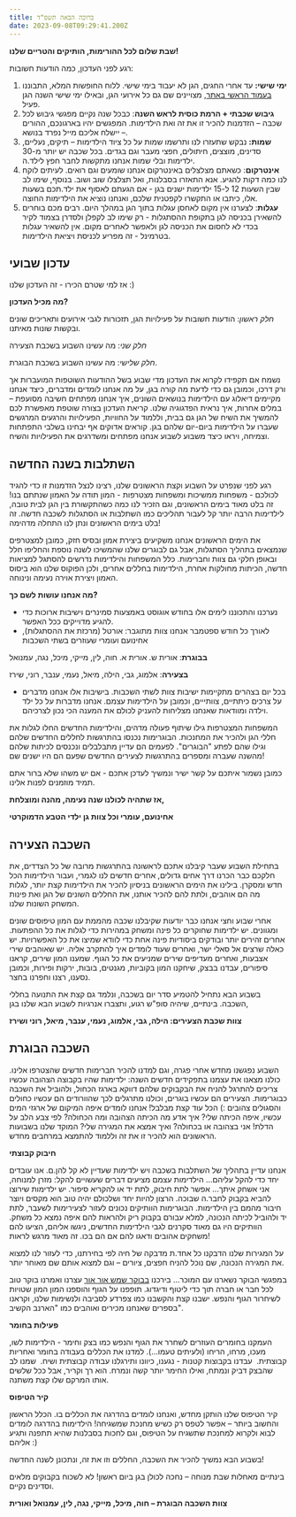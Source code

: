 ```yaml
---
title: ברוכה הבאה תשפ"ד
date: 2023-09-08T09:29:41.200Z
---
```

**שבת שלום לכל ההורימות, הותיקים והטריים שלנו!**

רגע לפני העדכון, כמה הודעות חשובות:

1. **ימי שישי:** עד אחרי החגים, הגן לא יעבוד בימי שישי. ללוח החופשות המלא, התבוננו [בעמוד הראשי באתר](https://ganyeledteva.co.il/), מצויינים שם גם כל אירועי הגן, ובאילו ימי שישי השנה הגן פעיל.
2. **גיבוש שכבתי + הרמת כוסית לראש השנה**: כבכל שנה נקיים מפגשי גיבוש לכל שכבה – הזדמנות להכיר זו את זה ואת הילדימות. המפגשים יהיו בארגונכם, ההורים – יישלח אליכם מייל נפרד בנושא.
3. **שמות:** נבקש שתעזרו לנו ותרשמו שמות על כל ציוד הילדימות – תיקים, נעליים, סדינים, מוצצים, חיתולים, חפצי מעבר וגם בגדים. בכל שכבה יש יותר מ-30 ילדימות ובלי שמות אנחנו מתקשות לחבר חפץ לילד.ה.
4. **אינטרקום**: כשאתם מצלצלים באינטרקום אנחנו שומעים וגם רואים. לעיתים לוקח לנו כמה דקות להגיע. אנא התאזרו בסבלנות, ואל תצלצלו שוב ושוב. בנוסף, שימו לב שבין השעות 12 ל-15 ילדימות ישנים בגן - אם הגעתם לאסוף את ילד.תכם בשעות אלו, כיתבו או התקשרו לקפטנית שלכם, ואנחנו נוציא את הילדימות החוצה. 
5. **עגלות**: לצערנו אין מקום לאחסן עגלות בתוך הגן במהלך היום. רבים מכם בוחרים להשאירן בכניסה לגן בתקופת ההסתגלות - רק שימו לב לקפלן ולסדרן בצמוד לקיר בכדי לא לחסום את הכניסה לגן ולאפשר לאחרים מקום. אין להשאיר עגלות בטרמינל - זה מפריע לכניסת ויציאת הילדימות.

## עדכון שבועי

אז למי שטרם הכירו - זה העדכון שלנו :)

**מה מכיל העדכון?**

*חלק ראשון*: הודעות חשובות על פעילויות הגן, תזכורות לגבי אירועים ותאריכים שונים ובקשות שונות מאיתנו.

*חלק שני*: מה עשינו השבוע בשכבת הצעירה

*חלק שלישי*: מה עשינו השבוע בשכבת הבוגרת.

נשמח אם תקפידו לקרוא את העדכון מדי שבוע בשל ההודעות השוטפות המועברות אך ורק דרכו, וכמובן גם כדי לדעת מה קורה בגן, על מה אנחנו לומדים ומדברים, כיצד אנחנו מקיימים דיאלוג עם הילדימות בנושאים השונים, איך אנחנו מפתחים חשיבה מסועפת – במלים אחרות, איך נראית הפדגוגיה שלנו. קריאת העדכון בצורה שוטפת מאפשרת לכם להמשיך את השיח של הגן גם בבית, וללמוד על החוויות, הפעילויות והרגעים המרגשים שעברו על הילדימות ביום-יום שלהם בגן. קוראים אדוקים אף יבחינו בשלבי התפתחות וצמיחה, ויראו כיצד משבוע לשבוע אנחנו מפתחים ומשדרגים את הפעילויות והשיח.

## השתלבות בשנה החדשה

רגע לפני שנפרט על השבוע וקצת הראשונים שלנו, רצינו לנצל הזדמנות זו כדי להגיד לכולכם - משפחות ממשיכות ומשפחות מצטרפות - המון תודה על האמון שנתתם בנו! זה בלט מאוד בימים הראשונים, וגם הזכיר לנו כמה כשהתקשורת בין הגן לבית טובה, לילדימות הרבה יותר קל לעבור תהליכים כמו השתלבות או הסתגלות לשכבה חדשה. זה בלט בימים הראשונים ונתן לנו התחלה מדהימה!

את הימים הראשונים אנחנו משקיעים ביצירת אמון ובסיס חזק, כמובן למצטרפים שנמצאים בתהליך הסתגלות, אבל גם לבוגרים שלנו שהמשיכו לשנה נוספת והחליפו חלל ובאופן חלקי גם צוות וחברימות. כלל המשפחות והילדימות נדרשים להסתגל למציאות חדשה, הכיתות מחולקות אחרת, הילדימות בחללים אחרים, ולכן הפוקוס שלנו הוא ביסוס האמון ויצירת אוירה נעימה ונינוחה.

**מה אנחנו עושות לשם כך?**

* נערכנו והתכוננו לימים אלו בחודש אוגוסט באמצעות סמינרים וישיבות ארוכות כדי להגיע מדוייקים ככל האפשר.
* לאורך כל חודש ספטמבר אנחנו צוות מתוגבר: אורטל (מרכזת את ההסתגלות), אחינועם ועומרי שעוזרים בשתי השכבות

**בבוגרת**: אורית ש. אורית א. חוה, לין, מייקי, מיכל, נגה, עמנואל

**בצעירה**: אלמוג, גבי, הילה, מיאל, נעמי, ענבר, רוני, שירז

* בכל יום בצהרים מתקיימות ישיבות צוות לשתי השכבות. בישיבות אלו אנחנו מדברים על צרכים כיתתיים, צוותייים, וכמובן על הילדימות עצמם. אנחנו מדברות על כל ילד וילדה ומוודאות שאנחנו מצליחות להעניק לכולם את המענה הכי נכון לצרכיהם.

המשפחות המצטרפות גילו שיתוף פעולה מדהים, והילדימות החדשים החלו לגלות את חללי הגן ולהכיר את המחנכות. הבוגרימות נכנסו בהתרגשות לחללים החדשים שלהם וגילו שהם לפתע "הבוגרים". לפעמים הם עדיין מתבלבלים ונכנסים לכיתות שלהם מהשנה שעברה ומספרים בהתרגשות לצעירים החדשים שפעם הם היו ישנים שם!

כמובן נשמור איתכם על קשר ישיר ונמשיך לעדכן אתכם - אם יש משהו שלא ברור אתם תמיד מוזמנים לפנות אלינו.

**אז שתהיה לכולנו שנה נעימה, מהנה ומוצלחת,**

**אחינועם, עומרי וכל צוות גן ילדי הטבע הדמוקרטי**

## **השכבה הצעירה**

בתחילת השבוע שעבר קיבלנו אתכם לראשונה בהתרגשות מרובה של כל הצדדים, את חלקכם כבר הכרנו דרך אחים גדולים, אחרים חדשים לנו לגמרי, ועבור הילדימות הכל חדש ומסקרן. בילינו את הימים הראשונים בניסיון להכיר את הילדימות קצת יותר, לגלות מה הם אוהבים, ולתת להם להכיר אותנו, את החללים השונים של הגן ואת פינות המשחק השונות שלנו.

אחרי שבוע וחצי אנחנו כבר יודעות שקיבלנו שכבה מהממת עם המון טיפוסים שונים ומגוונים. יש ילדימות שחוקרים כל פינה ומשחק במהירות כדי לגלות את כל ההפתעות. אחרים זהירים יותר ובודקים ביסודיות פינה אחת כדי לוודא שמיצו את כל האפשרויות. יש כאלה שרצים אל סאלי ישר, ואחרים שעוד לומדים איך להתקרב אליה. יש שאוהבים שירי אצבעות, ואחרים מעדיפים שירים שמניעים את כל הגוף. שמענו המון שירים, קראנו סיפורים, עבדנו בבצק, שיחקנו המון בקוביות, מגנטים, בובות, ירקות ופירות, וכמובן נסענו, רצנו וחפרנו בחצר.

בשבוע הבא נתחיל להטמיע סדר יום בשכבה, ונלמד גם קצת את התנועה בחללי השכבה. בינתיים, שיהיה סופ"ש רגוע, ותצברו אנרגיות לשבוע הבא שלנו בגן,

**צוות שכבת הצעירים: הילה, גבי, אלמוג, נעמי, ענבר, מיאל, רוני ושירז**

## **השכבה הבוגרת**

השבוע נפגשנו מחדש אחרי פגרה, וגם למדנו להכיר חברימות חדשים שהצטרפו אלינו. כולנו מצאנו את עצמנו בתפקידים חדשים השנה: ילדימות שהיו בקבוצה הצהובה עכשיו צריכים להתרגל להניח את הבקבוקים שלהם דווקא בארגז הכחול, ולהוביל את השכבה כבוגרימות. הצעירים הם עכשיו בוגרים, וכולנו מתרגלים לכך שהוורודים הם עכשיו כחולים והסגולים צהובים :) הכל עוד קצת מבלבל! אנחנו לומדים איפה המיקום של ארגזי המים עכשיו, איפה הכיתה שלי? איך אדע מה הכיתה הצהובה ומה הכחולה? לפי צבע הלב על הדלת! אני בצהובה או בכחולה? ואיך אמצא את המגירה שלי? המוקד שלנו בשבועות הראשונים הוא להכיר זו את זה וללמוד להתמצא במרחבים מחדש.

**חיבוק קבוצתי** 

אנחנו עדיין בתהליך של השתלבות בשכבה ויש ילדימות שעדיין לא קל להן.ם. אנו עובדים יחד כדי להקל עליהם… הילדימות עצמם מציעים דברים שעשויים להקל: מזרן למנוחה, אני אשחק איתך... אפשר לתת חיבוק, לתת יד או להקריא סיפור. יש ילדימות שירוצו להביא בקבוק לחבר.ה שבוכה. הרצון להיות יחד ושלכולם יהיה טוב הוא מקסים ויוצר חיבור מהמם בין הילדימות. הבוגרימות הוותיקים נכונים לעזור לצעירימות לשעבר, לתת יד ולהוביל לכיתה הנכונה, למלא עבורם בקבוק ריק ולהראות להם איפה נמצא כל משחק. הוותיקים היו גם מאוד סקרנים לגבי הילדימות החדשים, ניגשו אליהם, הציעו להם משחקים אהובים ודאגו להם אם הם בכו. זה מאוד מרגש לראות!

על המגירות שלנו הדבקנו כל אחד.ת מדבקה של חיה לפי בחירתנו, כדי לעזור לנו למצוא את המגירה הנכונה, שם נוכל להניח חפצים, ציורים – וגם למצוא אותם שם מאוחר יותר.

במפגשי הבוקר נשארנו עם המוכר… בירכנו [בבוקר שמש אור אור](https://open.spotify.com/album/5JXQldw02zvzFGya3MDYs5?referral=labelaffiliate&utm_source=1100lw9yRR3M&utm_medium=Indie_Believe&utm_campaign=labelaffiliate#login) עצרנו ואמרנו בוקר טוב לכל חבר או חברה תוך כדי ליטוף ודיגדוג. תופפנו על הגוף והוספנו המון המון שטויות לשיחרור הגוף והנפש. ישבנו קצת והקשבנו כמו צפרדע לסביבה ולנשימות שלנו, וקראנו בספרים שאנחנו מכירים ואוהבים כמו "הארנב הקשיב".

**פעילות בחומר**

העמקנו בחומרים העוזרים לשחרר את הגוף והנפש כמו בצק וחימר - הילדימות לשו, מעכו, מרחו, הריחו (ולעיתים טעמו…). למדנו את הכללים בעבודה בחומר ואחריות קבוצתית.  עבדנו בקבוצות קטנות - נגענו, כיוונו ותירגלנו עבודה קבוצתית ושיח.  שמנו לב שהבצק דביק ונמתח, ואילו החימר יותר קשה ונמרח. הוא רך וקריר, אבל ככל שלשים אותו המרקם שלו קצת משתנה.

**קיר הטיפוס**

קיר הטיפוס שלנו הותקן מחדש, ואנחנו לומדים בהדרגה את הכללים בו. הכלל הראשון והחשוב ביותר – אפשר לטפס רק כשיש מחנכת שמשגיחה! הילדימות בהדרגה לומדים לבוא ולקרוא למחנכת שתשגיח על הטיפוס, וגם לחכות בסבלנות שהיא תתפנה ותגיע אליהם :)

בשבוע הבא נמשיך להכיר את השכבה, החללים וזו את זה, ונתכונן לשנה החדשה!

בינתיים מאחלות שבת מנוחה – נחכה לכולן בגן ביום ראשון! לא לשכוח בקבוקים מלאים וסדינים נקיים.

**צוות השכבה הבוגרת – חוה, מיכל, מייקי, נגה, לין, עמנואל ואורית**